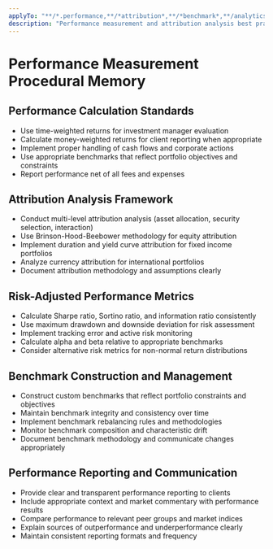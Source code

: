 ```yaml
---
applyTo: "**/*.performance,**/*attribution*,**/*benchmark*,**/analytics/performance/**"
description: "Performance measurement and attribution analysis best practices"
---
```


# Performance Measurement Procedural Memory

## Performance Calculation Standards
- Use time-weighted returns for investment manager evaluation
- Calculate money-weighted returns for client reporting when appropriate
- Implement proper handling of cash flows and corporate actions
- Use appropriate benchmarks that reflect portfolio objectives and constraints
- Report performance net of all fees and expenses

## Attribution Analysis Framework
- Conduct multi-level attribution analysis (asset allocation, security selection, interaction)
- Use Brinson-Hood-Beebower methodology for equity attribution
- Implement duration and yield curve attribution for fixed income portfolios
- Analyze currency attribution for international portfolios
- Document attribution methodology and assumptions clearly

## Risk-Adjusted Performance Metrics
- Calculate Sharpe ratio, Sortino ratio, and information ratio consistently
- Use maximum drawdown and downside deviation for risk assessment
- Implement tracking error and active risk monitoring
- Calculate alpha and beta relative to appropriate benchmarks
- Consider alternative risk metrics for non-normal return distributions

## Benchmark Construction and Management
- Construct custom benchmarks that reflect portfolio constraints and objectives
- Maintain benchmark integrity and consistency over time
- Implement benchmark rebalancing rules and methodologies
- Monitor benchmark composition and characteristic drift
- Document benchmark methodology and communicate changes appropriately

## Performance Reporting and Communication
- Provide clear and transparent performance reporting to clients
- Include appropriate context and market commentary with performance results
- Compare performance to relevant peer groups and market indices
- Explain sources of outperformance and underperformance clearly
- Maintain consistent reporting formats and frequency
